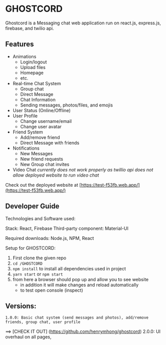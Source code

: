 # GHOSTCORD

Ghostcord is a Messaging chat web application run on react.js, express.js, firebase, and twilio api. 

## Features

* Animations
    * Login/logout
    * Upload files
    * Homepage
    * etc.
* Real-time Chat System
    * Group chat
    * Direct Message
    * Chat Information
    * Sending messages, photos/files, and emojis
* User Status (Online/Offline)
* User Profile
    * Change username/email
    * Change user avatar
* Friend System 
    * Add/remove friend 
    * Direct Message with friends
* Notifications
    * New Messages
    * New friend requests
    * New Group chat invites
* Video Chat
   *currently does not work properly as twillio api does not allow deployed website to run video chat*
   
Check out the deployed website at [https://test-f53fb.web.app/](https://test-f53fb.web.app/)

## Developer Guide

Technologies and Software used:

Stack: React, Firebase
Third-party component: Material-UI

Required downloads: Node.js, NPM, React

Setup for GHOSTCORD:
1. First clone the given repo 
2. `cd /GHOSTCORD`
3. `npm install` to install all dependencies used in project
5. `yarn start` or `npm start`
6. from here a browser should pop up and allow you to see website
    - in addition it will make changes and reload automatically
    - to test open console (inspect)


## Versions:
    1.0.0: Basic chat system (send messages and photos), add/remove friends, group chat, user profile 
==> [CHECK IT OUT] (https://github.com/henrymhong/ghostcord)
    2.0.0: UI overhaul on all pages,
    

